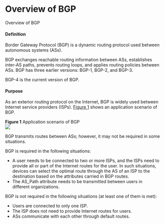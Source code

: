 Overview of BGP
===============

Overview of BGP

#### Definition

Border Gateway Protocol (BGP) is a dynamic routing protocol used between autonomous systems (ASs).

BGP exchanges reachable routing information between ASs, establishes inter-AS paths, prevents routing loops, and applies routing policies between ASs. BGP has three earlier versions: BGP-1, BGP-2, and BGP-3.

BGP-4 is the current version of BGP.


#### Purpose

As an exterior routing protocol on the Internet, BGP is widely used between Internet service providers (ISPs). [Figure 1](#EN-US_CONCEPT_0000001130783948__en-us_concept_0172354362_fig_dc_vrp_bgp_feature_000101) shows an application scenario of BGP.

**Figure 1** Application scenario of BGP  
![](figure/en-us_image_0000001130624242.png)

BGP transmits routes between ASs; however, it may not be required in some situations.

BGP is required in the following situations:

* A user needs to be connected to two or more ISPs, and the ISPs need to provide all or part of the Internet routes for the user. In such situations, devices can select the optimal route through the AS of an ISP to the destination based on the attributes carried in BGP routes.
* The AS\_Path attribute needs to be transmitted between users in different organizations.

BGP is not required in the following situations (at least one of them is met):

* Users are connected to only one ISP.
* The ISP does not need to provide Internet routes for users.
* ASs communicate with each other through default routes.